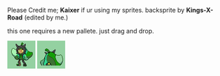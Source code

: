 Please Credit me; **Kaixer** if ur using my sprites.
backsprite by **Kings-X-Road** (edited by me.)

this one requires a new pallete. just drag and drop.

![front.png](Front.png) ![back.png](back.png)

